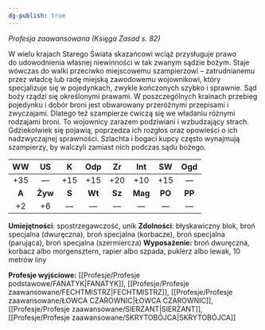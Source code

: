```yaml
---
dg-publish: true
---
```

*Profesja zaawansowana (Księga Zasad s. 82)*

W wielu krajach Starego Świata skazańcowi wciąż przysługuje prawo do udowodnienia własnej niewinności w tak zwanym sądzie bożym. Staje wówczas do walki przeciwko miejscowemu szampierzowi – zatrudnianemu przez władcę lub radę miejską zawodowemu wojownikowi, który specjalizuje się w pojedynkach, zwykle kończonych szybko i sprawnie. Sąd boży rządzi się określonymi prawami. W poszczególnych krainach przebieg pojedynku i dobór broni jest obwarowany przeróżnymi przepisami i zwyczajami. Dlatego też szampierze ćwiczą się we władaniu różnymi rodzajami broni. To wojownicy zarazem podziwiani i wzbudzający strach. Gdziekolwiek się pojawią, poprzedza ich rozgłos oraz opowieści o ich nadzwyczajnej sprawności. Szlachta i bogaci kupcy często wynajmują szampierzy, by walczyli zamiast nich podczas sądu bożego.

|  WW   |   US    |   K   |  Odp   |   Zr   |   Int   |   SW   |  Ogd   |
| :---: | :-----: | :---: | :----: | :----: | :-----: | :----: | :----: |
|  +35  |    —    |  +15  |  +15   |  +20   |   +10   |  +15   |   —    |
| **A** | **Żyw** | **S** | **Wt** | **Sz** | **Mag** | **PO** | **PP** |
|  +2   |   +6    |   —   |   —    |   —    |    —    |   —    |   —    |

**Umiejętności**: spostrzegawczość, unik
**Zdolności**: błyskawiczny blok, broń specjalna (dwuręczna), broń specjalna (korbacze), broń specjalna (parująca), broń specjalna (szermiercza)
**Wyposażenie:** broń dwuręczna, korbacz albo morgensztern, rapier albo szpada, puklerz albo lewak, 10 metrów liny

**Profesje wyjściowe:** [[Profesje/Profesje podstawowe/FANATYK\|FANATYK]], [[Profesje/Profesje zaawansowane/FECHTMISTRZ\|FECHTMISTRZ]], [[Profesje/Profesje zaawansowane/ŁOWCA CZAROWNIC\|ŁOWCA CZAROWNIC]], [[Profesje/Profesje zaawansowane/SIERŻANT\|SIERŻANT]], [[Profesje/Profesje zaawansowane/SKRYTOBÓJCA\|SKRYTOBÓJCA]]